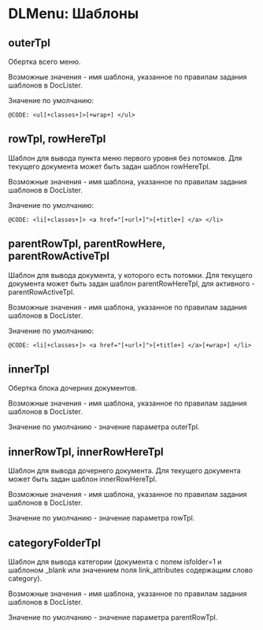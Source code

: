# DLMenu: Шаблоны #


## outerTpl ##
Обертка всего меню.

Возможные значения - имя шаблона, указанное по правилам задания шаблонов в DocLister.

Значение по умолчанию:

```
@CODE: <ul[+classes+]>[+wrap+] </ul>
```
## rowTpl, rowHereTpl ##
Шаблон для вывода пункта меню первого уровня без потомков. Для текущего документа может быть задан шаблон rowHereTpl.

Возможные значения - имя шаблона, указанное по правилам задания шаблонов в DocLister.

Значение по умолчанию:

```
@CODE: <li[+classes+]> <a href="[+url+]">[+title+] </a> </li>
```
## parentRowTpl, parentRowHere, parentRowActiveTpl ##

Шаблон для вывода документа, у которого есть потомки. Для текущего документа может быть задан шаблон parentRowHereTpl, для активного - parentRowActiveTpl.

Возможные значения - имя шаблона, указанное по правилам задания шаблонов в DocLister.

Значение по умолчанию:

```
@CODE: <li[+classes+]> <a href="[+url+]">[+title+] </a>[+wrap+] </li>
```
## innerTpl ##
Обертка блока дочерних документов.

Возможные значения - имя шаблона, указанное по правилам задания шаблонов в DocLister.

Значение по умолчанию - значение параметра outerTpl.

## innerRowTpl, innerRowHereTpl ##
Шаблон для вывода дочернего документа. Для текущего документа может быть задан шаблон innerRowHereTpl.

Возможные значения - имя шаблона, указанное по правилам задания шаблонов в DocLister.

Значение по умолчанию - значение параметра rowTpl.

## categoryFolderTpl ##
Шаблон для вывода категории (документа с полем isfolder=1 и шаблоном _blank или значением поля link_attributes содержащим слово category).

Возможные значения - имя шаблона, указанное по правилам задания шаблонов в DocLister.

Значение по умолчанию - значение параметра parentRowTpl.
